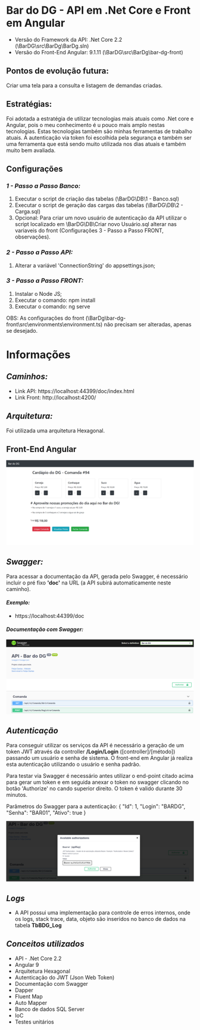 # Bar do DG - API em .Net Core e Front em Angular

- Versão do Framework da API: .Net Core 2.2 (\BarDG\src\BarDg\BarDg.sln)
- Versão do Front-End Angular: 9.1.11 (\BarDG\src\BarDg\bar-dg-front)

## Pontos de evolução futura:

Criar uma tela para a consulta e listagem de demandas criadas.

## Estratégias:

Foi adotada a estratégia de utilizar tecnologias mais atuais como .Net core e Angular, pois o meu conhecimento é u pouco mais amplo nestas tecnologias. Estas tecnologias também são minhas ferramentas de trabalho atuais.
A autenticação via token foi escolhida pela segurança e também ser uma ferramenta que está sendo muito utilizada nos dias atuais e também muito bem avaliada.

## Configurações

### _1 - Passo a Passo Banco:_

1. Executar o script de criação das tabelas (\BarDG\DB\1 - Banco.sql)
2. Executar o script de geração das cargas das tabelas (\BarDG\DB\2 - Carga.sql)
3. Opcional: Para criar um novo usuário de autenticação da API utilizar o script localizado em \BarDG\DB\Criar novo Usuário.sql alterar nas variaveis do front (Configurações 3 - Passo a Passo FRONT, observações).

### _2 - Passo a Passo API:_

1. Alterar a variável 'ConnectionString' do appsettings.json;

### _3 - Passo a Passo FRONT:_

1. Instalar o Node JS;
2. Executar o comando: npm install
3. Executar o comando: ng serve

OBS: As configurações do front (\BarDg\bar-dg-front\src\environments\environment.ts) não precisam ser alteradas, apenas se desejado.

# Informações

## _Caminhos:_

- Link API: https://localhost:44399/doc/index.html
- Link Front: http://localhost:4200/

## _Arquitetura:_

Foi utilizada uma arquitetura Hexagonal.

## __Front-End Angular__

![Front-End](https://github.com/felidan/BarDG/blob/master/Img/front.JPG)

## _Swagger:_

Para acessar a documentação da API, gerada pelo Swagger, é necessário incluir o pré fixo **'doc'** na URL (a API subirá automaticamente neste caminho).

#### _Exemplo:_

- https://localhost:44399/doc

#### _Documentação com Swagger:_

![Swagger doc](https://github.com/felidan/BarDG/blob/master/Img/doc.JPG)

## _Autenticação_ 

Para conseguir utilizar os serviços da API é necessário a geração de um token JWT através da controller **/Login/Login** ([controller]/[método]) passando um usuário e senha de sistema. O front-end em Angular já realiza esta autenticação utilizando o usuário e senha padrão. 

Para testar via Swagger é necessário antes utilizar o end-point citado acima para gerar um token e em seguida anexar o token no swagger clicando no botão 'Authorize' no cando superior direito. O token é valido durante 30 minutos.

Parâmetros do Swagger para a autenticação:
{
  "Id": 1,
  "Login": "BARDG",
  "Senha": "BAR01",
  "Ativo": true
}

![Autenticação](https://github.com/felidan/BarDG/blob/master/Img/aut.JPG)

## _Logs_

- A API possui uma implementação para controle de erros internos, onde os logs, stack trace, data, objeto são inseridos no banco de dados na tabela **TbBDG_Log**

## _Conceitos utilizados_

- API - .Net Core 2.2 
- Angular 9
- Arquitetura Hexagonal
- Autenticação do JWT (Json Web Token)
- Documentação com Swagger
- Dapper
- Fluent Map
- Auto Mapper
- Banco de dados SQL Server
- IoC
- Testes unitários